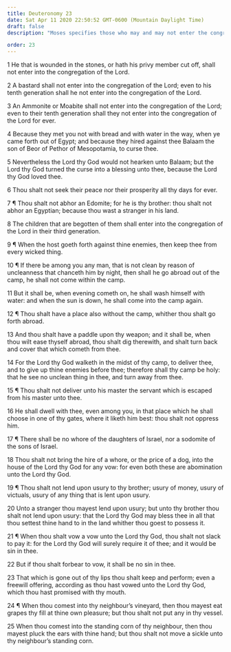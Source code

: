 ```yaml
---
title: Deuteronomy 23
date: Sat Apr 11 2020 22:50:52 GMT-0600 (Mountain Daylight Time)
draft: false
description: "Moses specifies those who may and may not enter the congregation—He sets forth laws concerning sanitation, servants, usury, and vows."

order: 23
---
```

    
1 He that is wounded in the stones, or hath his privy member cut off, shall not enter into the congregation of the Lord.

2 A bastard shall not enter into the congregation of the Lord; even to his tenth generation shall he not enter into the congregation of the Lord.

3 An Ammonite or Moabite shall not enter into the congregation of the Lord; even to their tenth generation shall they not enter into the congregation of the Lord for ever.

4 Because they met you not with bread and with water in the way, when ye came forth out of Egypt; and because they hired against thee Balaam the son of Beor of Pethor of Mesopotamia, to curse thee.

5 Nevertheless the Lord thy God would not hearken unto Balaam; but the Lord thy God turned the curse into a blessing unto thee, because the Lord thy God loved thee.

6 Thou shalt not seek their peace nor their prosperity all thy days for ever.

7 ¶ Thou shalt not abhor an Edomite; for he is thy brother: thou shalt not abhor an Egyptian; because thou wast a stranger in his land.

8 The children that are begotten of them shall enter into the congregation of the Lord in their third generation.

9 ¶ When the host goeth forth against thine enemies, then keep thee from every wicked thing.

10 ¶ If there be among you any man, that is not clean by reason of uncleanness that chanceth him by night, then shall he go abroad out of the camp, he shall not come within the camp.

11 But it shall be, when evening cometh on, he shall wash himself with water: and when the sun is down, he shall come into the camp again.

12 ¶ Thou shalt have a place also without the camp, whither thou shalt go forth abroad.

13 And thou shalt have a paddle upon thy weapon; and it shall be, when thou wilt ease thyself abroad, thou shalt dig therewith, and shalt turn back and cover that which cometh from thee.

14 For the Lord thy God walketh in the midst of thy camp, to deliver thee, and to give up thine enemies before thee; therefore shall thy camp be holy: that he see no unclean thing in thee, and turn away from thee.

15 ¶ Thou shalt not deliver unto his master the servant which is escaped from his master unto thee.

16 He shall dwell with thee, even among you, in that place which he shall choose in one of thy gates, where it liketh him best: thou shalt not oppress him.

17 ¶ There shall be no whore of the daughters of Israel, nor a sodomite of the sons of Israel.

18 Thou shalt not bring the hire of a whore, or the price of a dog, into the house of the Lord thy God for any vow: for even both these are abomination unto the Lord thy God.

19 ¶ Thou shalt not lend upon usury to thy brother; usury of money, usury of victuals, usury of any thing that is lent upon usury.

20 Unto a stranger thou mayest lend upon usury; but unto thy brother thou shalt not lend upon usury: that the Lord thy God may bless thee in all that thou settest thine hand to in the land whither thou goest to possess it.

21 ¶ When thou shalt vow a vow unto the Lord thy God, thou shalt not slack to pay it: for the Lord thy God will surely require it of thee; and it would be sin in thee.

22 But if thou shalt forbear to vow, it shall be no sin in thee.

23 That which is gone out of thy lips thou shalt keep and perform; even a freewill offering, according as thou hast vowed unto the Lord thy God, which thou hast promised with thy mouth.

24 ¶ When thou comest into thy neighbour’s vineyard, then thou mayest eat grapes thy fill at thine own pleasure; but thou shalt not put any in thy vessel.

25 When thou comest into the standing corn of thy neighbour, then thou mayest pluck the ears with thine hand; but thou shalt not move a sickle unto thy neighbour’s standing corn.
